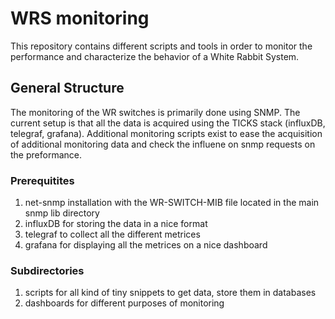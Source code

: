 # WRS monitoring

This repository contains different scripts and tools in order to monitor the performance and characterize the behavior of a White Rabbit System. 

## General Structure

The monitoring of the WR switches is primarily done using SNMP. The current setup is that all the data is acquired using the TICKS stack (influxDB, telegraf, grafana). Additional monitoring scripts exist to ease the acquisition of additional monitoring data and check the influene on snmp requests on the preformance. 

### Prerequitites 

1. net-snmp installation with the WR-SWITCH-MIB file located in the main snmp lib directory
2. influxDB for storing the data in a nice format
3. telegraf to collect all the different metrices
4. grafana for displaying all the metrices on a nice dashboard

### Subdirectories

1. scripts for all kind of tiny snippets to get data, store them in databases
2. dashboards for different purposes of monitoring

